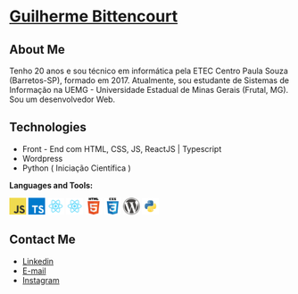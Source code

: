  # <a href="https://www.linkedin.com/in/guilherme-corr%C3%AAa-2762621b6/">Guilherme Bittencourt</a>
 
## About Me
Tenho 20 anos e sou técnico em informática pela ETEC Centro Paula Souza (Barretos-SP), formado em 2017. Atualmente, sou estudante de Sistemas de Informação na UEMG - Universidade Estadual de Minas Gerais (Frutal, MG). 
<br>
Sou um desenvolvedor Web.

## Technologies
- Front - End com HTML, CSS, JS, ReactJS | Typescript 
- Wordpress
- Python ( Iniciação Científica )

**Languages and Tools:**  

<code><img height="30" src="https://raw.githubusercontent.com/github/explore/80688e429a7d4ef2fca1e82350fe8e3517d3494d/topics/javascript/javascript.png"></code>
<code><img height="30" src="https://raw.githubusercontent.com/github/explore/80688e429a7d4ef2fca1e82350fe8e3517d3494d/topics/typescript/typescript.png"></code>
<code><img height="30" src="https://raw.githubusercontent.com/github/explore/80688e429a7d4ef2fca1e82350fe8e3517d3494d/topics/react/react.png"></code>
<code><img height="30" src="https://raw.githubusercontent.com/github/explore/80688e429a7d4ef2fca1e82350fe8e3517d3494d/topics/react-native/react-native.png"></code>
<code><img height="30" src="https://raw.githubusercontent.com/github/explore/80688e429a7d4ef2fca1e82350fe8e3517d3494d/topics/html/html.png"></code>
<code><img height="30" src="https://raw.githubusercontent.com/github/explore/80688e429a7d4ef2fca1e82350fe8e3517d3494d/topics/css/css.png"></code>
<code><img height="30" src="https://raw.githubusercontent.com/github/explore/80688e429a7d4ef2fca1e82350fe8e3517d3494d/topics/wordpress/wordpress.png"></code>
<code><img height="30" src="https://raw.githubusercontent.com/github/explore/80688e429a7d4ef2fca1e82350fe8e3517d3494d/topics/python/python.png"></code>


##  Contact Me
- <a href="https://www.linkedin.com/in/guilherme-corr%C3%AAa-2762621b6/">Linkedin</a>
- <a href="mailto:guilhermebittencourtcorrea@gmail.com">E-mail</a>
- <a href="https://instagram.com/bittenks_">Instagram </a>
</div>
